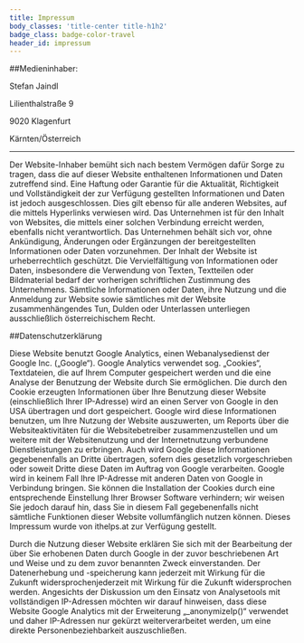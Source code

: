 ```yaml
---
title: Impressum
body_classes: 'title-center title-h1h2'
badge_class: badge-color-travel
header_id: impressum
---
```


##Medieninhaber:

Stefan Jaindl

Lilienthalstraße 9

9020 Klagenfurt

Kärnten/Österreich

---

Der Website-Inhaber bemüht sich nach bestem Vermögen dafür Sorge zu tragen, dass die auf dieser Website enthaltenen Informationen und Daten zutreffend sind. Eine Haftung oder Garantie für die Aktualität, Richtigkeit und Vollständigkeit der zur Verfügung gestellten Informationen und Daten ist jedoch ausgeschlossen. Dies gilt ebenso für alle anderen Websites, auf die mittels Hyperlinks verwiesen wird. Das Unternehmen ist für den Inhalt von Websites, die mittels einer solchen Verbindung erreicht werden, ebenfalls nicht verantwortlich. Das Unternehmen behält sich vor, ohne Ankündigung, Änderungen oder Ergänzungen der bereitgestellten Informationen oder Daten vorzunehmen.
Der Inhalt der Website ist urheberrechtlich geschützt. Die Vervielfältigung von Informationen oder Daten, insbesondere die Verwendung von Texten, Textteilen oder Bildmaterial bedarf der vorherigen schriftlichen Zustimmung des Unternehmens.
Sämtliche Informationen oder Daten, ihre Nutzung und die Anmeldung zur Website sowie sämtliches mit der Website zusammenhängendes Tun, Dulden oder Unterlassen unterliegen ausschließlich österreichischem Recht.

 

##Datenschutzerklärung

Diese Website benutzt Google Analytics, einen Webanalysedienst der Google Inc. („Google“). Google Analytics verwendet sog. „Cookies“, Textdateien, die auf Ihrem Computer gespeichert werden und die eine Analyse der Benutzung der Website durch Sie ermöglichen. Die durch den Cookie erzeugten Informationen über Ihre Benutzung dieser Website (einschließlich Ihrer IP-Adresse) wird an einen Server von Google in den USA übertragen und dort gespeichert. Google wird diese Informationen benutzen, um Ihre Nutzung der Website auszuwerten, um Reports über die Websiteaktivitäten für die Websitebetreiber zusammenzustellen und um weitere mit der Websitenutzung und der Internetnutzung verbundene Dienstleistungen zu erbringen. Auch wird Google diese Informationen gegebenenfalls an Dritte übertragen, sofern dies gesetzlich vorgeschrieben oder soweit Dritte diese Daten im Auftrag von Google verarbeiten. Google wird in keinem Fall Ihre IP-Adresse mit anderen Daten von Google in Verbindung bringen. Sie können die Installation der Cookies durch eine entsprechende Einstellung Ihrer Browser Software verhindern; wir weisen Sie jedoch darauf hin, dass Sie in diesem Fall gegebenenfalls nicht sämtliche Funktionen dieser Website vollumfänglich nutzen können. Dieses Impressum wurde von ithelps.at zur Verfügung gestellt.

Durch die Nutzung dieser Website erklären Sie sich mit der Bearbeitung der über Sie erhobenen Daten durch Google in der zuvor beschriebenen Art und Weise und zu dem zuvor benannten Zweck einverstanden. Der Datenerhebung und -speicherung kann jederzeit mit Wirkung für die Zukunft widersprochenjederzeit mit Wirkung für die Zukunft widersprochen werden. Angesichts der Diskussion um den Einsatz von Analysetools mit vollständigen IP-Adressen möchten wir darauf hinweisen, dass diese Website Google Analytics mit der Erweiterung „_anonymizeIp()“ verwendet und daher IP-Adressen nur gekürzt weiterverarbeitet werden, um eine direkte Personenbeziehbarkeit auszuschließen.
